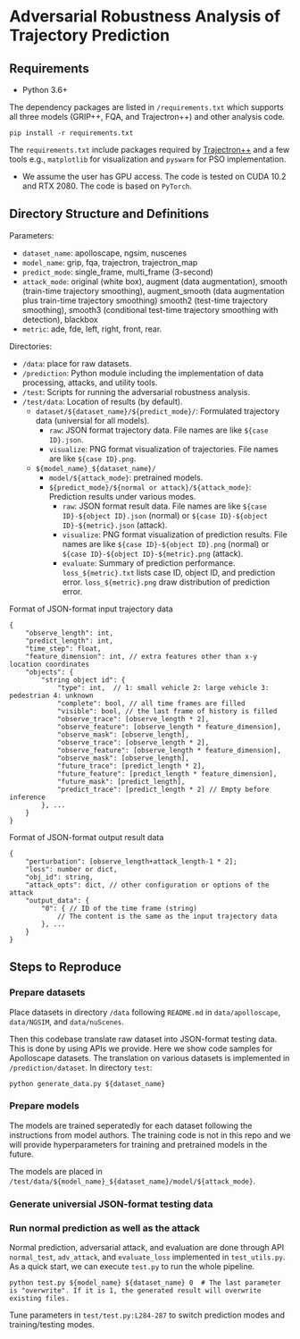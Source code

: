 # Adversarial Robustness Analysis of Trajectory Prediction

## Requirements

* Python 3.6+

The dependency packages are listed in `/requirements.txt` which supports all three models (GRIP++, FQA, and Trajectron++) and other analysis code.

```
pip install -r requirements.txt
```

The `requirements.txt` include packages required by [Trajectron++](https://github.com/StanfordASL/Trajectron-plus-plus) and a few tools e.g., `matplotlib` for visualization and `pyswarm` for PSO implementation.

* We assume the user has GPU access. The code is tested on CUDA 10.2 and RTX 2080. The code is based on `PyTorch`.

## Directory Structure and Definitions

Parameters:
- `dataset_name`: apolloscape, ngsim, nuscenes
- `model_name`: grip, fqa, trajectron, trajectron_map
- `predict_mode`: single_frame, multi_frame (3-second)
- `attack_mode`: original (white box), augment (data augmentation), smooth (train-time trajectory smoothing), augment_smooth (data augmentation plus train-time trajectory smoothing) smooth2 (test-time trajectory smoothing), smooth3 (conditional test-time trajectory smoothing with detection), blackbox
- `metric`: ade, fde, left, right, front, rear.

Directories:
- `/data`: place for raw datasets.
- `/prediction`: Python module including the implementation of data processing, attacks, and utility tools.
- `/test`: Scripts for running the adversarial robustness analysis.
- `/test/data`: Location of results (by default).
    - `dataset/${dataset_name}/${predict_mode}/`: Formulated trajectory data (universial for all models).
        - `raw`: JSON format trajectory data. File names are like `${case ID}.json`.
        - `visualize`: PNG format visualization of trajectories. File names are like `${case ID}.png`.
    - `${model_name}_${dataset_name}/`
        - `model/${attack_mode}`: pretrained models.
        - `${predict_mode}/${normal or attack}/${attack_mode}`: Prediction results under various modes.
            - `raw`: JSON format result data. File names are like `${case ID}-${object ID}.json` (normal) or `${case ID}-${object ID}-${metric}.json` (attack).
            - `visualize`: PNG format visualization of prediction results. File names are like `${case ID}-${object ID}.png` (normal) or `${case ID}-${object ID}-${metric}.png` (attack).
            - `evaluate`: Summary of prediction performance. `loss_${metric}.txt` lists case ID, object ID, and prediction error. `loss_${metric}.png` draw distribution of prediction error.

Format of JSON-format input trajectory data
```
{
    "observe_length": int,
    "predict_length": int,
    "time_step": float,
    "feature_dimension": int, // extra features other than x-y location coordinates
    "objects": {
        "string object id": {
            "type": int,  // 1: small vehicle 2: large vehicle 3: pedestrian 4: unknown
            "complete": bool, // all time frames are filled
            "visible": bool, // the last frame of history is filled
            "observe_trace": [observe_length * 2],
            "observe_feature": [observe_length * feature_dimension],
            "observe_mask": [observe_length],
            "observe_trace": [observe_length * 2],
            "observe_feature": [observe_length * feature_dimension],
            "observe_mask": [observe_length],
            "future_trace": [predict_length * 2],
            "future_feature": [predict_length * feature_dimension],
            "future_mask": [predict_length],
            "predict_trace": [predict_length * 2] // Empty before inference
        }, ...
    }
}
```

Format of JSON-format output result data
```
{
    "perturbation": [observe_length+attack_length-1 * 2];
    "loss": number or dict,
    "obj_id": string,
    "attack_opts": dict, // other configuration or options of the attack
    "output_data": {
        "0": { // ID of the time frame (string)
            // The content is the same as the input trajectory data
        }, ...
    }
}
```

## Steps to Reproduce

### Prepare datasets

Place datasets in directory `/data` following `README.md` in `data/apolloscape`, `data/NGSIM`, and `data/nuScenes`.

Then this codebase translate raw dataset into JSON-format testing data. This is done by using APIs we provide. Here we show code samples for Apolloscape datasets. The translation on various datasets is implemented in `/prediction/dataset`. In directory `test`:

```
python generate_data.py ${dataset_name}
```


### Prepare models

The models are trained seperatedly for each dataset following the instructions from model authors. The training code is not in this repo and we will provide hyperparameters for training and pretrained models in the future.

The models are placed in `/test/data/${model_name}_${dataset_name}/model/${attack_mode}`.

### Generate universial JSON-format testing data


### Run normal prediction as well as the attack

Normal prediction, adversarial attack, and evaluation are done through API `normal_test`, `adv_attack`, and `evaluate_loss` implemented in `test_utils.py`. As a quick start, we can execute `test.py` to run the whole pipeline.

```
python test.py ${model_name} ${dataset_name} 0  # The last parameter is "overwrite". If it is 1, the generated result will overwrite existing files.
```

Tune parameters in `test/test.py:L284-287` to switch prediction modes and training/testing modes.

